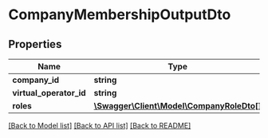 # CompanyMembershipOutputDto

## Properties
Name | Type | Description | Notes
------------ | ------------- | ------------- | -------------
**company_id** | **string** |  | [optional] 
**virtual_operator_id** | **string** |  | [optional] 
**roles** | [**\Swagger\Client\Model\CompanyRoleDto[]**](CompanyRoleDto.md) |  | [optional] 

[[Back to Model list]](../README.md#documentation-for-models) [[Back to API list]](../README.md#documentation-for-api-endpoints) [[Back to README]](../README.md)


